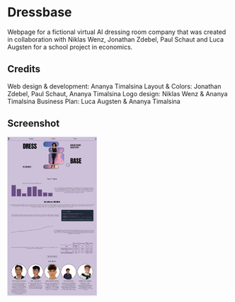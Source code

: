 # Dressbase

Webpage for a fictional virtual AI dressing room company that was created in collaboration with Niklas Wenz, Jonathan Zdebel, Paul Schaut and Luca Augsten for a school project in economics.

## Credits
Web design & development: Ananya Timalsina
Layout & Colors: Jonathan Zdebel, Paul Schaut, Ananya Timalsina
Logo design: Niklas Wenz & Ananya Timalsina
Business Plan: Luca Augsten & Ananya Timalsina

## Screenshot
<img src="https://github.com/ananyatimalsina/dressbase/blob/main/screenshots/main.png" width="40%"></img>
